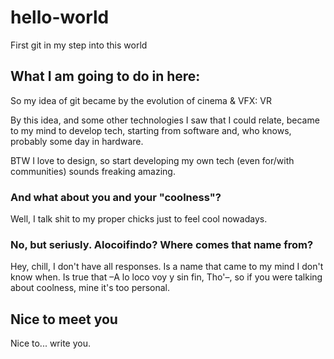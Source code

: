 # hello-world
First git in my step into this world

## What I am going to do in here:
So my idea of git became by the evolution of cinema & VFX: VR

By this idea, and some other technologies I saw that I could relate, became to my mind to develop tech, starting from software and, who knows, probably some day in hardware.

BTW I love to design, so start developing my own tech (even for/with communities) sounds freaking amazing. 

### And what about you and your "coolness"?
Well, I talk shit to my proper chicks just to feel cool nowadays. 

### No, but seriusly. Alocoifindo? Where comes that name from?
Hey, chill, I don't have all responses. Is a name that came to my mind I don't know when. Is true that –A lo loco voy y sin fin, Tho'–, so if you were talking about coolness, mine it's too personal.

## Nice to meet you
Nice to... write you.
